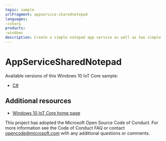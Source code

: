 ```yaml
--- 
topic: sample
urlFragment: appservice-sharednotepad
languages:
-csharp
products:
-windows
description: Create a simple notepad app service as well as two simple app service clients.
---
```


# AppServiceSharedNotepad

Available versions of this Windows 10 IoT Core sample:

*	[C#](./CS/README.md)

## Additional resources
*	[Windows 10 IoT Core home page](https://developer.microsoft.com/en-us/windows/iot/)

This project has adopted the Microsoft Open Source Code of Conduct. For more information see the Code of Conduct FAQ or contact <opencode@microsoft.com> with any additional questions or comments.
